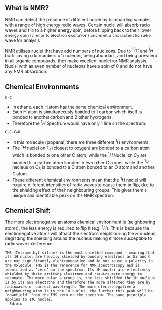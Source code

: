 ## What is NMR?
NMR can detect the presence of different nuclei by bombarding samples with a range of high energy radio waves. Certain nuclei will absorb radio waves and flip to a higher energy spin, before flipping back to their lower energy spin (similar to electron excitation) and emit a characteristic radio wave for analysis

NMR utilises nuclei that have odd numbers of nucleons. Due to $^{13}C$ and $^{1}H$ both having odd numbers of nucleons, being abundant, and being prevalent in all organic compounds, they make excellent nuclei for NMR analysis. Nuclei with an even number of nucleons have a spin of 0 and do not have any NMR absorption.
## Chemical Environments
```smiles
C-C
```
- In ethane, each H atom has the same chemical environment.
- Each H atom is simultaneously bonded to 1 carbon which itself is bonded to another carbon and 2 other hydrogens. 
- Therefore the $^{1}H$ Spectrum would have only 1 line on the spectrum.

```smiles
C-C-C=O
```
- In this molecule (propanal) there are three different $^{1}H$ environments. 
- The $^{1}H$ nuclei on $C_1$ (closest to oxygen) are bonded to a carbon atom which is bonded to one other C atom, while the $^{1}H$ Nuclei on $C_2$ are bonded to a carbon atom bonded to two other C atoms, while the $^{1}H$ nucleus on $C_3$ is bonded to a C atom bonded to an O atom and another C atom.
- These different chemical environments mean that the $^{1}H$ nuclei will require different intensities of radio waves to cause them to flip, due to the shielding effect of their neighbouring groups. This gives them a unique and identifiable peak on the NMR spectrum
## Chemical Shift
The more electronegative an atoms chemical environment is (neighbouring atoms), the less energy is required to flip it (e.g. $^{1}H$). This is because the electronegative atoms will attract the electrons neighbouring the $H$ nucleus, degrading the shielding around the nucleus making it more susceptible to radio wave interference.

```
TMS (Tetramethyl silane) is the most shielded compound – meaning that its 1H nuclei are heavily shielded by bonding electrons as Si and C are not significantly electronegative and do not cause a polarity in the molecule. TMS is the reference for NMR spectroscopy and is identified as ‘zero’ on the spectrum. Its 1H nuclei are effectively shielded by their orbiting electrons and require more energy to resonate. The more polar a group is, the less shielded the 1H nucleus is by its own electrons and therefore the more affected they are by radiowaves of correct wavelength. The more electronegative a neighbouring atom is to the 1H nuclei, the further this peak will be ‘downfield’ from the TMS zero on the spectrum. The same principle applies to 13C nuclei.
- Edrolo
```
